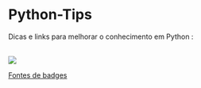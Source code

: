 # Python-Tips


Dicas e links para melhorar o conhecimento em Python :
<br>
<br>

<a href= "https://towardsdatascience.com/" target="_blank">
   <img src="https://img.shields.io/badge/Python-3776AB?style=for-the-badge&logo=python&logoColor=white"/>
</a>


<a href="https://dev.to/envoy_/150-badges-for-github-pnk">Fontes de badges</a>

<br>
<br>
